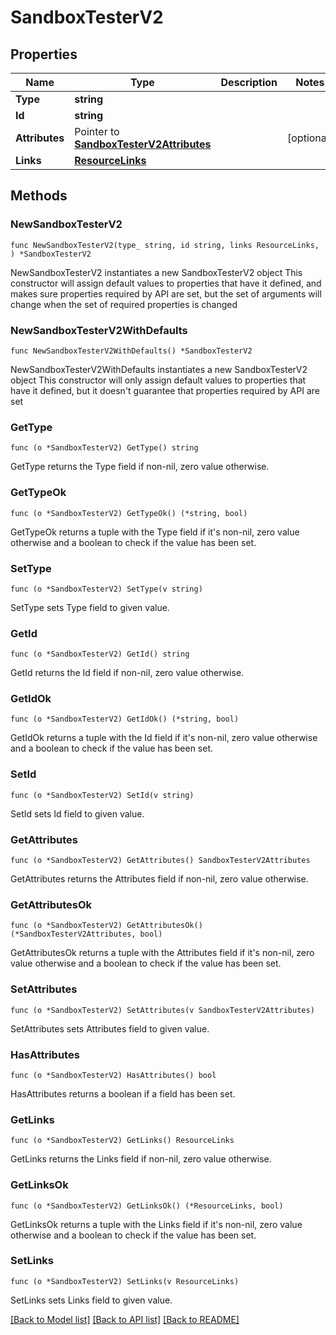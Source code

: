 # SandboxTesterV2

## Properties

Name | Type | Description | Notes
------------ | ------------- | ------------- | -------------
**Type** | **string** |  | 
**Id** | **string** |  | 
**Attributes** | Pointer to [**SandboxTesterV2Attributes**](SandboxTesterV2Attributes.md) |  | [optional] 
**Links** | [**ResourceLinks**](ResourceLinks.md) |  | 

## Methods

### NewSandboxTesterV2

`func NewSandboxTesterV2(type_ string, id string, links ResourceLinks, ) *SandboxTesterV2`

NewSandboxTesterV2 instantiates a new SandboxTesterV2 object
This constructor will assign default values to properties that have it defined,
and makes sure properties required by API are set, but the set of arguments
will change when the set of required properties is changed

### NewSandboxTesterV2WithDefaults

`func NewSandboxTesterV2WithDefaults() *SandboxTesterV2`

NewSandboxTesterV2WithDefaults instantiates a new SandboxTesterV2 object
This constructor will only assign default values to properties that have it defined,
but it doesn't guarantee that properties required by API are set

### GetType

`func (o *SandboxTesterV2) GetType() string`

GetType returns the Type field if non-nil, zero value otherwise.

### GetTypeOk

`func (o *SandboxTesterV2) GetTypeOk() (*string, bool)`

GetTypeOk returns a tuple with the Type field if it's non-nil, zero value otherwise
and a boolean to check if the value has been set.

### SetType

`func (o *SandboxTesterV2) SetType(v string)`

SetType sets Type field to given value.


### GetId

`func (o *SandboxTesterV2) GetId() string`

GetId returns the Id field if non-nil, zero value otherwise.

### GetIdOk

`func (o *SandboxTesterV2) GetIdOk() (*string, bool)`

GetIdOk returns a tuple with the Id field if it's non-nil, zero value otherwise
and a boolean to check if the value has been set.

### SetId

`func (o *SandboxTesterV2) SetId(v string)`

SetId sets Id field to given value.


### GetAttributes

`func (o *SandboxTesterV2) GetAttributes() SandboxTesterV2Attributes`

GetAttributes returns the Attributes field if non-nil, zero value otherwise.

### GetAttributesOk

`func (o *SandboxTesterV2) GetAttributesOk() (*SandboxTesterV2Attributes, bool)`

GetAttributesOk returns a tuple with the Attributes field if it's non-nil, zero value otherwise
and a boolean to check if the value has been set.

### SetAttributes

`func (o *SandboxTesterV2) SetAttributes(v SandboxTesterV2Attributes)`

SetAttributes sets Attributes field to given value.

### HasAttributes

`func (o *SandboxTesterV2) HasAttributes() bool`

HasAttributes returns a boolean if a field has been set.

### GetLinks

`func (o *SandboxTesterV2) GetLinks() ResourceLinks`

GetLinks returns the Links field if non-nil, zero value otherwise.

### GetLinksOk

`func (o *SandboxTesterV2) GetLinksOk() (*ResourceLinks, bool)`

GetLinksOk returns a tuple with the Links field if it's non-nil, zero value otherwise
and a boolean to check if the value has been set.

### SetLinks

`func (o *SandboxTesterV2) SetLinks(v ResourceLinks)`

SetLinks sets Links field to given value.



[[Back to Model list]](../README.md#documentation-for-models) [[Back to API list]](../README.md#documentation-for-api-endpoints) [[Back to README]](../README.md)


